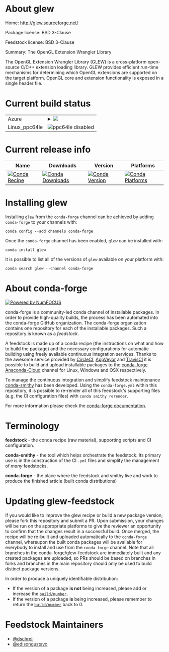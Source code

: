 About glew
==========

Home: http://glew.sourceforge.net/

Package license: BSD 3-Clause

Feedstock license: BSD 3-Clause

Summary: The OpenGL Extension Wrangler Library

The OpenGL Extension Wrangler Library (GLEW) is a cross-platform open-source C/C++
extension loading library. GLEW provides efficient run-time mechanisms for determining
which OpenGL extensions are supported on the target platform. OpenGL core and extension
functionality is exposed in a single header file.


Current build status
====================


<table>
    
  <tr>
    <td>Azure</td>
    <td>
      <details>
        <summary>
          <a href="https://dev.azure.com/conda-forge/feedstock-builds/_build/latest?definitionId=5574&branchName=master">
            <img src="https://dev.azure.com/conda-forge/feedstock-builds/_apis/build/status/glew-feedstock?branchName=master">
          </a>
        </summary>
        <table>
          <thead><tr><th>Variant</th><th>Status</th></tr></thead>
          <tbody><tr>
              <td>linux</td>
              <td>
                <a href="https://dev.azure.com/conda-forge/feedstock-builds/_build/latest?definitionId=5574&branchName=master">
                  <img src="https://dev.azure.com/conda-forge/feedstock-builds/_apis/build/status/glew-feedstock?branchName=master&jobName=linux&configuration=linux_" alt="variant">
                </a>
              </td>
            </tr><tr>
              <td>osx</td>
              <td>
                <a href="https://dev.azure.com/conda-forge/feedstock-builds/_build/latest?definitionId=5574&branchName=master">
                  <img src="https://dev.azure.com/conda-forge/feedstock-builds/_apis/build/status/glew-feedstock?branchName=master&jobName=osx&configuration=osx_" alt="variant">
                </a>
              </td>
            </tr><tr>
              <td>win_c_compilervs2008cxx_compilervs2008vc9</td>
              <td>
                <a href="https://dev.azure.com/conda-forge/feedstock-builds/_build/latest?definitionId=5574&branchName=master">
                  <img src="https://dev.azure.com/conda-forge/feedstock-builds/_apis/build/status/glew-feedstock?branchName=master&jobName=win&configuration=win_c_compilervs2008cxx_compilervs2008vc9" alt="variant">
                </a>
              </td>
            </tr><tr>
              <td>win_c_compilervs2015cxx_compilervs2015vc14</td>
              <td>
                <a href="https://dev.azure.com/conda-forge/feedstock-builds/_build/latest?definitionId=5574&branchName=master">
                  <img src="https://dev.azure.com/conda-forge/feedstock-builds/_apis/build/status/glew-feedstock?branchName=master&jobName=win&configuration=win_c_compilervs2015cxx_compilervs2015vc14" alt="variant">
                </a>
              </td>
            </tr>
          </tbody>
        </table>
      </details>
    </td>
  </tr>
  <tr>
    <td>Linux_ppc64le</td>
    <td>
      <img src="https://img.shields.io/badge/ppc64le-disabled-lightgrey.svg" alt="ppc64le disabled">
    </td>
  </tr>
</table>

Current release info
====================

| Name | Downloads | Version | Platforms |
| --- | --- | --- | --- |
| [![Conda Recipe](https://img.shields.io/badge/recipe-glew-green.svg)](https://anaconda.org/conda-forge/glew) | [![Conda Downloads](https://img.shields.io/conda/dn/conda-forge/glew.svg)](https://anaconda.org/conda-forge/glew) | [![Conda Version](https://img.shields.io/conda/vn/conda-forge/glew.svg)](https://anaconda.org/conda-forge/glew) | [![Conda Platforms](https://img.shields.io/conda/pn/conda-forge/glew.svg)](https://anaconda.org/conda-forge/glew) |

Installing glew
===============

Installing `glew` from the `conda-forge` channel can be achieved by adding `conda-forge` to your channels with:

```
conda config --add channels conda-forge
```

Once the `conda-forge` channel has been enabled, `glew` can be installed with:

```
conda install glew
```

It is possible to list all of the versions of `glew` available on your platform with:

```
conda search glew --channel conda-forge
```


About conda-forge
=================

[![Powered by NumFOCUS](https://img.shields.io/badge/powered%20by-NumFOCUS-orange.svg?style=flat&colorA=E1523D&colorB=007D8A)](http://numfocus.org)

conda-forge is a community-led conda channel of installable packages.
In order to provide high-quality builds, the process has been automated into the
conda-forge GitHub organization. The conda-forge organization contains one repository
for each of the installable packages. Such a repository is known as a *feedstock*.

A feedstock is made up of a conda recipe (the instructions on what and how to build
the package) and the necessary configurations for automatic building using freely
available continuous integration services. Thanks to the awesome service provided by
[CircleCI](https://circleci.com/), [AppVeyor](https://www.appveyor.com/)
and [TravisCI](https://travis-ci.org/) it is possible to build and upload installable
packages to the [conda-forge](https://anaconda.org/conda-forge)
[Anaconda-Cloud](https://anaconda.org/) channel for Linux, Windows and OSX respectively.

To manage the continuous integration and simplify feedstock maintenance
[conda-smithy](https://github.com/conda-forge/conda-smithy) has been developed.
Using the ``conda-forge.yml`` within this repository, it is possible to re-render all of
this feedstock's supporting files (e.g. the CI configuration files) with ``conda smithy rerender``.

For more information please check the [conda-forge documentation](https://conda-forge.org/docs/).

Terminology
===========

**feedstock** - the conda recipe (raw material), supporting scripts and CI configuration.

**conda-smithy** - the tool which helps orchestrate the feedstock.
                   Its primary use is in the construction of the CI ``.yml`` files
                   and simplify the management of *many* feedstocks.

**conda-forge** - the place where the feedstock and smithy live and work to
                  produce the finished article (built conda distributions)


Updating glew-feedstock
=======================

If you would like to improve the glew recipe or build a new
package version, please fork this repository and submit a PR. Upon submission,
your changes will be run on the appropriate platforms to give the reviewer an
opportunity to confirm that the changes result in a successful build. Once
merged, the recipe will be re-built and uploaded automatically to the
`conda-forge` channel, whereupon the built conda packages will be available for
everybody to install and use from the `conda-forge` channel.
Note that all branches in the conda-forge/glew-feedstock are
immediately built and any created packages are uploaded, so PRs should be based
on branches in forks and branches in the main repository should only be used to
build distinct package versions.

In order to produce a uniquely identifiable distribution:
 * If the version of a package **is not** being increased, please add or increase
   the [``build/number``](https://conda.io/docs/user-guide/tasks/build-packages/define-metadata.html#build-number-and-string).
 * If the version of a package **is** being increased, please remember to return
   the [``build/number``](https://conda.io/docs/user-guide/tasks/build-packages/define-metadata.html#build-number-and-string)
   back to 0.

Feedstock Maintainers
=====================

* [@dschreij](https://github.com/dschreij/)
* [@edisongustavo](https://github.com/edisongustavo/)


<!-- dummy commit to enable rerendering -->

